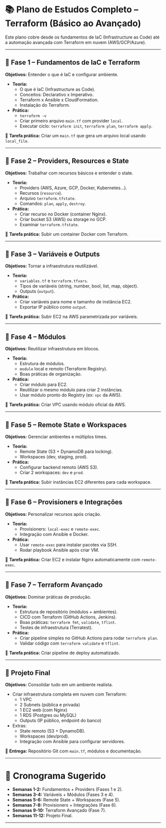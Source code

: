 # 📚 Plano de Estudos Completo – Terraform (Básico ao Avançado)

Este plano cobre desde os fundamentos de IaC (Infrastructure as Code) até a automação avançada com Terraform em nuvem (AWS/GCP/Azure).

---

## 🔹 Fase 1 – Fundamentos de IaC e Terraform
**Objetivos:** Entender o que é IaC e configurar ambiente.  
- **Teoria:**
  - O que é IaC (Infrastructure as Code).
  - Conceitos: Declarativo x Imperativo.
  - Terraform x Ansible x CloudFormation.
  - Instalação do Terraform.
- **Prática:**
  - `terraform -v`
  - Criar primeiro arquivo `main.tf` com provider `local`.
  - Executar ciclo: `terraform init`, `terraform plan`, `terraform apply`.

📌 **Tarefa prática:** Criar um `main.tf` que gera um arquivo local usando `local_file`.

---

## 🔹 Fase 2 – Providers, Resources e State
**Objetivos:** Trabalhar com recursos básicos e entender o state.  
- **Teoria:**
  - Providers (AWS, Azure, GCP, Docker, Kubernetes…).
  - Recursos (`resource`).
  - Arquivo `terraform.tfstate`.
  - Comandos: `plan`, `apply`, `destroy`.
- **Prática:**
  - Criar recurso no Docker (container Nginx).
  - Criar bucket S3 (AWS) ou storage no GCP.
  - Examinar `terraform.tfstate`.

📌 **Tarefa prática:** Subir um container Docker com Terraform.

---

## 🔹 Fase 3 – Variáveis e Outputs
**Objetivos:** Tornar a infraestrutura reutilizável.  
- **Teoria:**
  - `variables.tf` e `terraform.tfvars`.
  - Tipos de variáveis (string, number, bool, list, map, object).
  - Outputs (`output`).
- **Prática:**
  - Criar variáveis para nome e tamanho de instância EC2.
  - Exportar IP público como `output`.

📌 **Tarefa prática:** Subir EC2 na AWS parametrizada por variáveis.

---

## 🔹 Fase 4 – Módulos
**Objetivos:** Reutilizar infraestrutura em blocos.  
- **Teoria:**
  - Estrutura de módulos.
  - `module` local e remoto (Terraform Registry).
  - Boas práticas de organização.
- **Prática:**
  - Criar módulo para EC2.
  - Reutilizar o mesmo módulo para criar 2 instâncias.
  - Usar módulo pronto do Registry (ex: `vpc` da AWS).

📌 **Tarefa prática:** Criar VPC usando módulo oficial da AWS.

---

## 🔹 Fase 5 – Remote State e Workspaces
**Objetivos:** Gerenciar ambientes e múltiplos times.  
- **Teoria:**
  - Remote State (S3 + DynamoDB para locking).
  - Workspaces (dev, staging, prod).
- **Prática:**
  - Configurar backend remoto (AWS S3).
  - Criar 2 workspaces: `dev` e `prod`.

📌 **Tarefa prática:** Subir instâncias EC2 diferentes para cada workspace.

---

## 🔹 Fase 6 – Provisioners e Integrações
**Objetivos:** Personalizar recursos após criação.  
- **Teoria:**
  - Provisioners: `local-exec` e `remote-exec`.
  - Integração com Ansible e Docker.
- **Prática:**
  - Usar `remote-exec` para instalar pacotes via SSH.
  - Rodar playbook Ansible após criar VM.

📌 **Tarefa prática:** Criar EC2 e instalar Nginx automaticamente com `remote-exec`.

---

## 🔹 Fase 7 – Terraform Avançado
**Objetivos:** Dominar práticas de produção.  
- **Teoria:**
  - Estrutura de repositório (módulos + ambientes).
  - CICD com Terraform (GitHub Actions, Jenkins).
  - Boas práticas: `terraform fmt`, `validate`, `tflint`.
  - Testes de infraestrutura (Terratest).
- **Prática:**
  - Criar pipeline simples no GitHub Actions para rodar `terraform plan`.
  - Validar código com `terraform validate` e `tflint`.

📌 **Tarefa prática:** Criar pipeline de deploy automatizado.

---

## 🔹 Projeto Final
**Objetivos:** Consolidar tudo em um ambiente realista.  
- Criar infraestrutura completa em nuvem com Terraform:  
  - 1 VPC  
  - 2 Subnets (pública e privada)  
  - 1 EC2 web (com Nginx)  
  - 1 RDS (Postgres ou MySQL)  
  - Outputs (IP público, endpoint do banco)  
- Extras:  
  - State remoto (S3 + DynamoDB).  
  - Workspaces (dev/prod).  
  - Integração com Ansible para configurar servidores.  

📌 **Entrega:** Repositório Git com `main.tf`, módulos e documentação.

---

# 📅 Cronograma Sugerido
- **Semanas 1-2:** Fundamentos + Providers (Fases 1 e 2).  
- **Semanas 3-4:** Variáveis + Módulos (Fases 3 e 4).  
- **Semanas 5-6:** Remote State + Workspaces (Fase 5).  
- **Semanas 7-8:** Provisioners + Integrações (Fase 6).  
- **Semanas 9-10:** Terraform Avançado (Fase 7).  
- **Semanas 11-12:** Projeto Final.  

---

